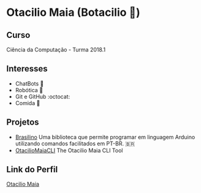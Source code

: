# Otacilio Maia (Botacilio :robot:)

## Curso

Ciência da Computação - Turma 2018.1

## Interesses

- ChatBots :robot:
- Robótica :robot:
- Git e GitHub :octocat:
- Comida :pizza:

## Projetos

- [Brasilino](https://github.com/OtacilioN/Brasilino) Uma biblioteca que permite programar em linguagem Arduino utilizando comandos facilitados em PT-BR. 🇧🇷
- [OtacilioMaiaCLI](https://github.com/OtacilioN/OtacilioMaia) The Otacilio Maia CLI Tool

## Link do Perfil

[Otacilio Maia](https://github.com/OtacilioN)

